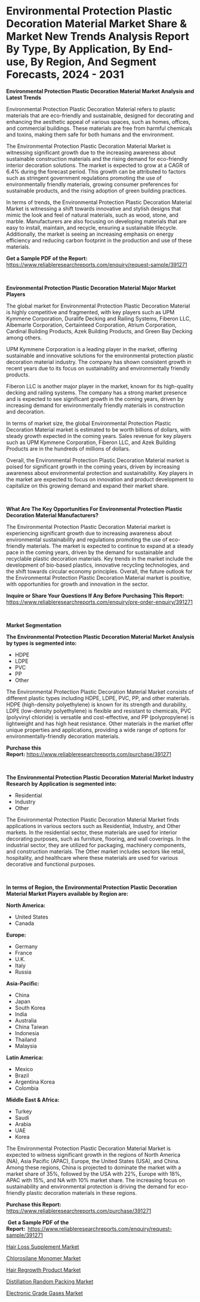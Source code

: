 <p><h1>Environmental Protection Plastic Decoration Material Market Share & Market New Trends Analysis Report By Type, By Application, By End-use, By Region, And Segment Forecasts, 2024 - 2031</h1></p><p><strong>Environmental Protection Plastic Decoration Material Market Analysis and Latest Trends</strong></p>
<p><p>Environmental Protection Plastic Decoration Material refers to plastic materials that are eco-friendly and sustainable, designed for decorating and enhancing the aesthetic appeal of various spaces, such as homes, offices, and commercial buildings. These materials are free from harmful chemicals and toxins, making them safe for both humans and the environment.</p><p>The Environmental Protection Plastic Decoration Material Market is witnessing significant growth due to the increasing awareness about sustainable construction materials and the rising demand for eco-friendly interior decoration solutions. The market is expected to grow at a CAGR of 6.4% during the forecast period. This growth can be attributed to factors such as stringent government regulations promoting the use of environmentally friendly materials, growing consumer preferences for sustainable products, and the rising adoption of green building practices.</p><p>In terms of trends, the Environmental Protection Plastic Decoration Material Market is witnessing a shift towards innovative and stylish designs that mimic the look and feel of natural materials, such as wood, stone, and marble. Manufacturers are also focusing on developing materials that are easy to install, maintain, and recycle, ensuring a sustainable lifecycle. Additionally, the market is seeing an increasing emphasis on energy efficiency and reducing carbon footprint in the production and use of these materials.</p></p>
<p><strong>Get a Sample PDF of the Report:&nbsp;</strong> <a href="https://www.reliableresearchreports.com/enquiry/request-sample/391271">https://www.reliableresearchreports.com/enquiry/request-sample/391271</a></p>
<p>&nbsp;</p>
<p><strong>Environmental Protection Plastic Decoration Material Major Market Players</strong></p>
<p><p>The global market for Environmental Protection Plastic Decoration Material is highly competitive and fragmented, with key players such as UPM Kymmene Corporation, Duralife Decking and Railing Systems, Fiberon LLC, Albemarle Corporation, Certainteed Corporation, Atrium Corporation, Cardinal Building Products, Azek Building Products, and Green Bay Decking among others. </p><p>UPM Kymmene Corporation is a leading player in the market, offering sustainable and innovative solutions for the environmental protection plastic decoration material industry. The company has shown consistent growth in recent years due to its focus on sustainability and environmentally friendly products. </p><p>Fiberon LLC is another major player in the market, known for its high-quality decking and railing systems. The company has a strong market presence and is expected to see significant growth in the coming years, driven by increasing demand for environmentally friendly materials in construction and decoration. </p><p>In terms of market size, the global Environmental Protection Plastic Decoration Material market is estimated to be worth billions of dollars, with steady growth expected in the coming years. Sales revenue for key players such as UPM Kymmene Corporation, Fiberon LLC, and Azek Building Products are in the hundreds of millions of dollars.</p><p>Overall, the Environmental Protection Plastic Decoration Material market is poised for significant growth in the coming years, driven by increasing awareness about environmental protection and sustainability. Key players in the market are expected to focus on innovation and product development to capitalize on this growing demand and expand their market share.</p></p>
<p>&nbsp;</p>
<p><strong>What Are The Key Opportunities For Environmental Protection Plastic Decoration Material Manufacturers?</strong></p>
<p><p>The Environmental Protection Plastic Decoration Material market is experiencing significant growth due to increasing awareness about environmental sustainability and regulations promoting the use of eco-friendly materials. The market is expected to continue to expand at a steady pace in the coming years, driven by the demand for sustainable and recyclable plastic decoration materials. Key trends in the market include the development of bio-based plastics, innovative recycling technologies, and the shift towards circular economy principles. Overall, the future outlook for the Environmental Protection Plastic Decoration Material market is positive, with opportunities for growth and innovation in the sector.</p></p>
<p><strong>Inquire or Share Your Questions If Any Before Purchasing This Report:</strong> <a href="https://www.reliableresearchreports.com/enquiry/pre-order-enquiry/391271">https://www.reliableresearchreports.com/enquiry/pre-order-enquiry/391271</a></p>
<p>&nbsp;</p>
<p><strong>Market Segmentation</strong></p>
<p><strong>The Environmental Protection Plastic Decoration Material Market Analysis by types is segmented into:</strong></p>
<p><ul><li>HDPE</li><li>LDPE</li><li>PVC</li><li>PP</li><li>Other</li></ul></p>
<p><p>The Environmental Protection Plastic Decoration Material Market consists of different plastic types including HDPE, LDPE, PVC, PP, and other materials. HDPE (high-density polyethylene) is known for its strength and durability, LDPE (low-density polyethylene) is flexible and resistant to chemicals, PVC (polyvinyl chloride) is versatile and cost-effective, and PP (polypropylene) is lightweight and has high heat resistance. Other materials in the market offer unique properties and applications, providing a wide range of options for environmentally-friendly decoration materials.</p></p>
<p><strong>Purchase this Report:&nbsp;</strong><a href="https://www.reliableresearchreports.com/purchase/391271">https://www.reliableresearchreports.com/purchase/391271</a></p>
<p>&nbsp;</p>
<p><strong>The Environmental Protection Plastic Decoration Material Market Industry Research by Application is segmented into:</strong></p>
<p><ul><li>Residential</li><li>Industry</li><li>Other</li></ul></p>
<p><p>The Environmental Protection Plastic Decoration Material Market finds applications in various sectors such as Residential, Industry, and Other markets. In the residential sector, these materials are used for interior decorating purposes, such as furniture, flooring, and wall coverings. In the industrial sector, they are utilized for packaging, machinery components, and construction materials. The Other market includes sectors like retail, hospitality, and healthcare where these materials are used for various decorative and functional purposes.</p></p>
<p>&nbsp;</p>
<p><strong>In terms of Region, the Environmental Protection Plastic Decoration Material Market Players available by Region are:</strong></p>
<p>
    <p> <strong> North America: </strong>
        <ul>
            <li>United States</li>
            <li>Canada</li>
        </ul>
        </p> 
    <p> <strong> Europe: </strong>
        <ul>
            <li>Germany</li>
            <li>France</li>
            <li>U.K.</li>
            <li>Italy</li>
            <li>Russia</li>
        </ul>
        </p> 
    <p> <strong> Asia-Pacific: </strong>
        <ul>
            <li>China</li>
            <li>Japan</li>
            <li>South Korea</li>
            <li>India</li>
            <li>Australia</li>
            <li>China Taiwan</li>
            <li>Indonesia</li>
            <li>Thailand</li>
            <li>Malaysia</li>
        </ul>
        </p> 
    <p> <strong> Latin America: </strong>
        <ul>
            <li>Mexico</li>
            <li>Brazil</li>
            <li>Argentina Korea</li>
            <li>Colombia</li>
        </ul>
        </p> 
    <p> <strong> Middle East & Africa: </strong>
        <ul>
            <li>Turkey</li>
            <li>Saudi</li>
            <li>Arabia</li>
            <li>UAE</li>
            <li>Korea</li>
        </ul>
    </p>
    </p>
<p><p>The Environmental Protection Plastic Decoration Material Market is expected to witness significant growth in the regions of North America (NA), Asia Pacific (APAC), Europe, the United States (USA), and China. Among these regions, China is projected to dominate the market with a market share of 35%, followed by the USA with 22%, Europe with 18%, APAC with 15%, and NA with 10% market share. The increasing focus on sustainability and environmental protection is driving the demand for eco-friendly plastic decoration materials in these regions.</p></p>
<p><strong>Purchase this Report: </strong><a href="https://www.reliableresearchreports.com/purchase/391271">https://www.reliableresearchreports.com/purchase/391271</a></p>
<p>&nbsp;<strong>Get a Sample PDF of the Report:&nbsp;&nbsp;</strong><a href="https://www.reliableresearchreports.com/enquiry/request-sample/391271">https://www.reliableresearchreports.com/enquiry/request-sample/391271</a></p>
<p><strong></strong></p>
<p><p><a href="https://view.publitas.com/reportprime-1/hair-loss-supplement-market-research-report-forecasted-for-period-from-2024-2031-by-market-type-market-application-and-region/">Hair Loss Supplement Market</a></p><p><a href="https://pretty-mail-caf.notion.site/Chlorosilane-Monomer-Market-Offer-Valuable-Insights-into-Market-Size-Market-Share-Market-Trends-a-f08829126034454f98b14c05d1357513">Chlorosilane Monomer Market</a></p><p><a href="https://view.publitas.com/reportprime-1/hair-regrowth-product-market-furnish-information-about-market-size-market-share-market-dynamics-and-projections-spanning-from-2024-to-2031/">Hair Regrowth Product Market</a></p><p><a href="https://flame-sidecar-702.notion.site/Distillation-Random-Packing-Market-Offer-Valuable-Insights-into-Market-Size-Market-Share-Market-Tr-10c609e9e2304fa2bc659ee672b5f857">Distillation Random Packing Market</a></p><p><a href="https://full-wildebeest-80b.notion.site/Electronic-Grade-Gases-Market-Size-Growing-and-Forecasted-for-period-from-2024-2031-and-provides-c-0725f19a6d3b4975a56f899a8ea5e48f">Electronic Grade Gases Market</a></p></p>